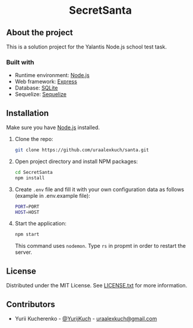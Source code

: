 

<div align="center">
  <h1 align="center">SecretSanta</h1>
</div>

## About the project

This is a solution project for the Yalantis Node.js school test task.

### Built with

- Runtime environment: [Node.js](https://nodejs.org/)
- Web framework: [Express](https://expressjs.com/)
- Database: [SQLite](https://www.sqlite.org/)
- Sequelize: [Sequelize](https://sequelize.org/)
## Installation

Make sure you have [Node.js](http://nodejs.org/) installed.

1. Clone the repo:
   ```sh
   git clone https://github.com/uraalexkuch/santa.git
   ```
2. Open project directory and install NPM packages:

   ```sh
   cd SecretSanta
   npm install
   ```

3. Create `.env` file and fill it with your own configuration data as follows (example in .env.example file):

   ```sh
   PORT=PORT
   HOST=HOST
   ```

4. Start the application:

   ```sh
   npm start
   ```

   This command uses `nodemon`. Type `rs` in propmt in order to restart the server.

## License

Distributed under the MIT License. See [LICENSE.txt](https://github.com/uraalexkuch/santa/blob/master/LICENSE) for more information.

## Contributors

- Yurii Kucherenko - [@YurijKuch](https://t.me/YurijKuch) - uraalexkuch@gmail.com

